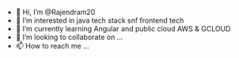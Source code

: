 - 👋 Hi, I’m @Rajendram20
- 👀 I’m interested in java tech stack snf frontend tech
- 🌱 I’m currently learning Angular and public cloud AWS & GCLOUD
- 💞️ I’m looking to collaborate on ...
- 📫 How to reach me ...

<!---
Rajendram20/Rajendram20 is a ✨ special ✨ repository because its `README.md` (this file) appears on your GitHub profile.
You can click the Preview link to take a look at your changes.
--->
